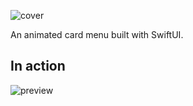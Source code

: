 ![cover](https://raw.githubusercontent.com/AlbertoLourenco/CardMenu/master/github-assets/cover.png)

An animated card menu built with SwiftUI.

## In action

![preview](https://raw.githubusercontent.com/AlbertoLourenco/CardMenu/master/github-assets/preview-1.gif)

